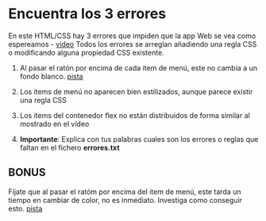 # Encuentra los 3 errores

En este HTML/CSS hay 3 errores que impiden que la app Web se vea como espereamos - [video](https://oscarm.tinytake.com/msc/ODc0NjI2NF8yMjE1MjE0NQ)
Todos los errores se arreglan añadiendo una regla CSS o modificando alguna propiedad CSS existente.

1. Al pasar el ratón por encima de cada item de menú, este no cambia a un fondo blanco. [pista](https://www.w3schools.com/cssref/sel_hover.php)
2. Los items de menú no aparecen bien estilizados, aunque parece existir una regla CSS
3. Los items del contenedor flex no están distribuidos de forma similar al mostrado en el vídeo

4. **Importante**: Explica con tus palabras cuales son los errores o reglas que faltan en el fichero **errores.txt**

## BONUS

Fíjate que al pasar el ratóm por encima del item de menú, este tarda un tiempo en cambiar de color, no es inmediato. Investiga como conseguir esto. [pista](https://www.w3schools.com/css/css3_transitions.asp)
